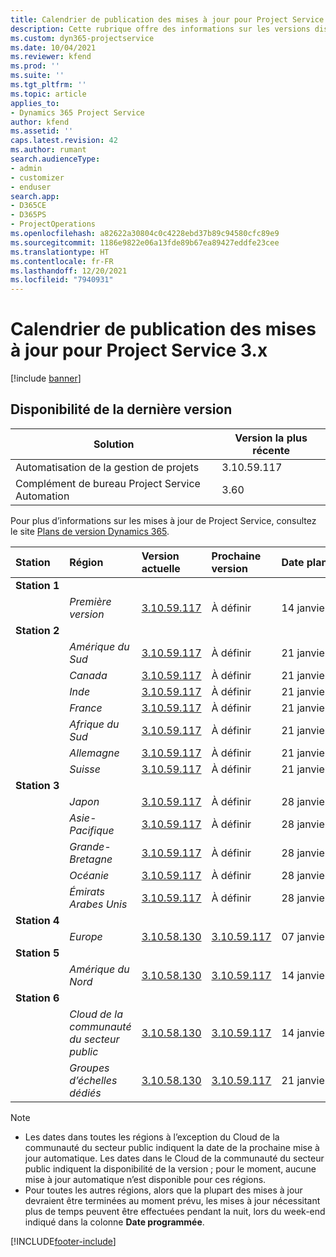 ```yaml
---
title: Calendrier de publication des mises à jour pour Project Service 3.x
description: Cette rubrique offre des informations sur les versions disponibles et à venir de Dynamics 365 Project Service Automation.
ms.custom: dyn365-projectservice
ms.date: 10/04/2021
ms.reviewer: kfend
ms.prod: ''
ms.suite: ''
ms.tgt_pltfrm: ''
ms.topic: article
applies_to:
- Dynamics 365 Project Service
author: kfend
ms.assetid: ''
caps.latest.revision: 42
ms.author: rumant
search.audienceType:
- admin
- customizer
- enduser
search.app:
- D365CE
- D365PS
- ProjectOperations
ms.openlocfilehash: a82622a30804c0c4228ebd37b89c94580cfc89e9
ms.sourcegitcommit: 1186e9822e06a13fde89b67ea89427eddfe23cee
ms.translationtype: HT
ms.contentlocale: fr-FR
ms.lasthandoff: 12/20/2021
ms.locfileid: "7940931"
---
```

# <a name="update-release-schedule-for-project-service-3x"></a>Calendrier de publication des mises à jour pour Project Service 3.x

[!include [banner](../includes/psa-now-project-operations.md)]

## <a name="latest-version-availability"></a>Disponibilité de la dernière version

| Solution  | Version la plus récente |
|-------|----|
| Automatisation de la gestion de projets    | 3.10.59.117 |
| Complément de bureau Project Service Automation                | 3.60          |

Pour plus d’informations sur les mises à jour de Project Service, consultez le site [Plans de version Dynamics 365](/dynamics365/release-plans/). 

| Station  | Région | Version actuelle | Prochaine version |  Date planifiée
| :---   | :---   | :---   | :---   |:---   |         
|<strong>Station 1</strong> | |  |  | |
| | <i>Première version</i> | [3.10.59.117](whats-new-ur-38.md) | À définir | 14 janvier 2022
|<strong>Station 2</strong> | |  |  | |
| | <i>Amérique du Sud</i> | [3.10.59.117](whats-new-ur-38.md) | À définir | 21 janvier 2022
| | <i>Canada</i> | [3.10.59.117](whats-new-ur-38.md) | À définir | 21 janvier 2022
| | <i>Inde</i> | [3.10.59.117](whats-new-ur-38.md) | À définir | 21 janvier 2022
| | <i>France</i> | [3.10.59.117](whats-new-ur-38.md) | À définir | 21 janvier 2022
| | <i>Afrique du Sud</i> | [3.10.59.117](whats-new-ur-38.md) | À définir | 21 janvier 2022
| | <i>Allemagne</i> | [3.10.59.117](whats-new-ur-38.md) | À définir | 21 janvier 2022
| | <i>Suisse</i> | [3.10.59.117](whats-new-ur-38.md) | À définir | 21 janvier 2022
|<strong>Station 3</strong> | |  |  | |
| | <i>Japon</i> | [3.10.59.117](whats-new-ur-38.md) | À définir | 28 janvier 2022
| | <i>Asie-Pacifique</i> | [3.10.59.117](whats-new-ur-38.md) | À définir | 28 janvier 2022
| | <i>Grande-Bretagne</i> | [3.10.59.117](whats-new-ur-38.md) | À définir | 28 janvier 2022
| | <i>Océanie</i> | [3.10.59.117](whats-new-ur-38.md) | À définir | 28 janvier 2022
| | <i>Émirats Arabes Unis</i> | [3.10.59.117](whats-new-ur-38.md) | À définir | 28 janvier 2022
|<strong>Station 4</strong> | |  |  | |
| | <i>Europe</i> | [3.10.58.130](whats-new-ur-37-5.md) | [3.10.59.117](whats-new-ur-38.md) | 07 janvier 2022
|<strong>Station 5</strong> | |  |  | |
| | <i>Amérique du Nord</i> | [3.10.58.130](whats-new-ur-37-5.md) | [3.10.59.117](whats-new-ur-38.md) | 14 janvier 2022
|<strong>Station 6</strong> | |  |  | |
| | <i>Cloud de la communauté du secteur public</i> | [3.10.58.130](whats-new-ur-37-5.md) | [3.10.59.117](whats-new-ur-38.md) | 14 janvier 2022
| | <i>Groupes d’échelles dédiés</i> | [3.10.58.130](whats-new-ur-37-5.md) | [3.10.59.117](whats-new-ur-38.md) | 21 janvier 2022



>[!Note]
> - Les dates dans toutes les régions à l’exception du Cloud de la communauté du secteur public indiquent la date de la prochaine mise à jour automatique. Les dates dans le Cloud de la communauté du secteur public indiquent la disponibilité de la version ; pour le moment, aucune mise à jour automatique n’est disponible pour ces régions.
> - Pour toutes les autres régions, alors que la plupart des mises à jour devraient être terminées au moment prévu, les mises à jour nécessitant plus de temps peuvent être effectuées pendant la nuit, lors du week-end indiqué dans la colonne **Date programmée**.


[!INCLUDE[footer-include](../includes/footer-banner.md)]
